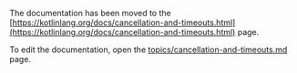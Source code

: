 The documentation has been moved to the [https://kotlinlang.org/docs/cancellation-and-timeouts.html](https://kotlinlang.org/docs/cancellation-and-timeouts.html) page.

To edit the documentation, open the [topics/cancellation-and-timeouts.md](topics/cancellation-and-timeouts.md) page.